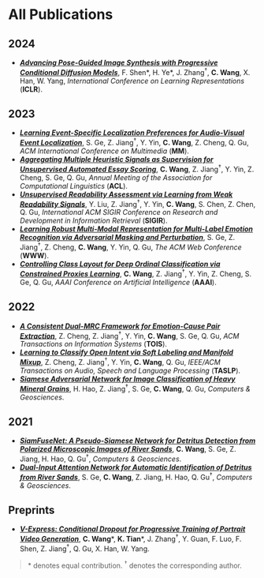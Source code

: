 # All Publications

## 2024

- [***Advancing Pose-Guided Image Synthesis with Progressive Conditional Diffusion Models***](https://doi.org/10.48550/arXiv.2310.06313), F. Shen\*, H. Ye\*, J. Zhang<sup>†</sup>, **C. Wang**, X. Han, W. Yang, *International Conference on Learning Representations* (**ICLR**).

## 2023

- [***Learning Event-Specific Localization Preferences for Audio-Visual Event Localization***](https://doi.org/10.1145/3581783.3612506), S. Ge, Z. Jiang<sup>†</sup>, Y. Yin, **C. Wang**, Z. Cheng, Q. Gu, *ACM International Conference on Multimedia* (**MM**).
- [***Aggregating Multiple Heuristic Signals as Supervision for Unsupervised Automated Essay Scoring***](https://aclanthology.org/2023.acl-long.782/), **C. Wang**, Z. Jiang<sup>†</sup>, Y. Yin, Z. Cheng, S. Ge, Q. Gu, *Annual Meeting of the Association for Computational Linguistics* (**ACL**).
- [***Unsupervised Readability Assessment via Learning from Weak Readability Signals***](https://dl.acm.org/doi/10.1145/3539618.3591695), Y. Liu, Z. Jiang<sup>†</sup>, Y. Yin, **C. Wang**, S. Chen, Z. Chen, Q. Gu, *International ACM SIGIR Conference on Research and Development in Information Retrieval* (**SIGIR**).
- [***Learning Robust Multi-Modal Representation for Multi-Label Emotion Recognition via Adversarial Masking and Perturbation***](https://doi.org/10.1145/3543507.3583258), S. Ge, Z. Jiang<sup>†</sup>, Z. Cheng, **C. Wang**, Y. Yin, Q. Gu, *The ACM Web Conference* (**WWW**).
- [***Controlling Class Layout for Deep Ordinal Classification via Constrained Proxies Learning***](https://doi.org/10.1609/aaai.v37i2.25345), **C. Wang**, Z. Jiang<sup>†</sup>, Y. Yin, Z. Cheng, S. Ge, Q. Gu, *AAAI Conference on Artificial Intelligence* (**AAAI**).

## 2022

- [***A Consistent Dual-MRC Framework for Emotion-Cause Pair Extraction***](https://doi.org/10.1145/3558548), Z. Cheng, Z. Jiang<sup>†</sup>, Y. Yin, **C. Wang**, S. Ge, Q. Gu, *ACM Transactions on Information Systems* (**TOIS**).
- [***Learning to Classify Open Intent via Soft Labeling and Manifold Mixup***](https://doi.org/10.1109/TASLP.2022.3145308), Z. Cheng, Z. Jiang<sup>†</sup>, Y. Yin, **C. Wang**, Q. Gu, *IEEE/ACM Transactions on Audio, Speech and Language Processing* (**TASLP**).
- [***Siamese Adversarial Network for Image Classification of Heavy Mineral Grains***](https://doi.org/10.1016/j.cageo.2021.105016), H. Hao, Z. Jiang<sup>†</sup>, S. Ge, **C. Wang**, Q. Gu, *Computers & Geosciences*.

## 2021

- [***SiamFuseNet: A Pseudo-Siamese Network for Detritus Detection from Polarized Microscopic Images of River Sands***](https://doi.org/10.1016/j.cageo.2021.104912), **C. Wang**, S. Ge, Z. Jiang, H. Hao, Q. Gu<sup>†</sup>, *Computers & Geosciences*.
- [***Dual-Input Attention Network for Automatic Identification of Detritus from River Sands***](https://doi.org/10.1016/j.cageo.2021.104735), S. Ge, **C. Wang**, Z. Jiang, H. Hao, Q. Gu<sup>†</sup>, *Computers & Geosciences*.

## Preprints

- [***V-Express: Conditional Dropout for Progressive Training of Portrait Video Generation***](), **C. Wang**\*, **K. Tian**\*, J. Zhang<sup>†</sup>, Y. Guan, F. Luo, F. Shen, Z. Jiang<sup>†</sup>, Q. Gu, X. Han, W. Yang.

> \* denotes equal contribution. <sup>†</sup> denotes the corresponding author. 